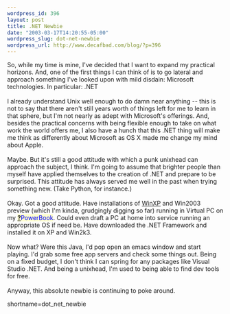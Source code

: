 ```yaml
--- 
wordpress_id: 396
layout: post
title: .NET Newbie
date: "2003-03-17T14:20:55-05:00"
wordpress_slug: dot-net-newbie
wordpress_url: http://www.decafbad.com/blog/?p=396
---
```

So, while my time is mine, I've decided that I want to expand my
practical horizons.  And, one of the first things I can think of is to
go lateral and approach something I've looked upon with mild disdain:
Microsoft technologies.  In particular: .NET
<br /><br />
I already understand Unix well enough to do damn near anything -- this
is not to say that there aren't still years worth of things left for
me to learn in that sphere, but I'm not nearly as adept with
Microsoft's offerings.  And, besides the practical concerns with being
flexible enough to take on what work the world offers me, I also have
a hunch that this .NET thing will make me think as differently about
Microsoft as OS X made me change my mind about Apple.
<br /><br />
Maybe.  But it's still a good attitude with which a punk unixhead can
approach the subject, I think.  I'm going to assume that brighter
people than myself have applied themselves to the creation of .NET and
prepare to be surprised.  This attitude has always served me well in
the past when trying something new.  (Take Python, for instance.)
<br /><br />
Okay.  Got a good attitude.  Have installations of <a href="http://www.decafbad.com/twiki/bin/view/Main/WinXP">WinXP</a> and Win2003
preview (which I'm kinda, grudgingly digging so far) running in
Virtual PC on my <span style='background : #FFFFCE;'><a href="http://www.decafbad.com/twiki/bin/edit/Main/PowerBook?topicparent=Main.FilterData"><b>?</b></a><font color="#0000FF">PowerBook</font></span>.  Could even draft a PC at home into
service running an appropriate OS if need be.  Have downloaded the
.NET Framework and installed it on XP and Win2k3.
<br /><br />
Now what?  Were this Java, I'd pop open an emacs window and start
playing.  I'd grab some free app servers and check some things out.
Being on a fixed budget, I don't think I can spring for any packages
like Visual Studio .NET.  And being a unixhead, I'm used to being able
to find dev tools for free.
<br /><br />
Anyway, this absolute newbie is continuing to poke around.
<!--more-->
shortname=dot_net_newbie
